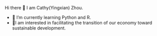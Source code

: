  Hi there 👋
I am Cathy(Yingxian) Zhou.
- 🌱 I’m currently learning Python and R.
- 🌱I am interested in facilitating the transition of our economy toward sustainable development.
